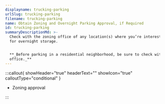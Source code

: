 ```yaml
---
displayname: trucking-parking
urlSlug: trucking-parking
filename: trucking-parking
name: Obtain Zoning and Overnight Parking Approval, if Required
id: trucking-parking
summaryDescriptionMd: >-
  Check with the zoning office of any location(s) where you’re interested in parking your commercial vehicle
  for overnight storage.


  **_Before parking in a residential neighborhood, be sure to check with your local government's zoning
  office._**
---
```


:::callout{ showHeader="true" headerText="" showIcon="true" calloutType="conditional" }

- Zoning approval

:::
